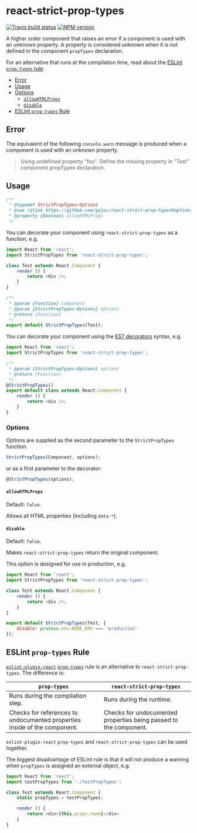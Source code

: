 # react-strict-prop-types

[![Travis build status](http://img.shields.io/travis/gajus/react-strict-prop-types/master.svg?style=flat)](https://travis-ci.org/gajus/react-strict-prop-types)
[![NPM version](http://img.shields.io/npm/v/react-strict-prop-types.svg?style=flat)](https://www.npmjs.org/package/react-strict-prop-types)

A higher order component that raises an error if a component is used with an unknown property. A property is considered unknown when it is not defined in the component `propTypes` declaration.

For an alternative that runs at the compilation time, read about the [ESLint `prop-types` rule](#eslint-prop-types-rule).

- [Error](#error)
- [Usage](#usage)
- [Options](#options)
    - [`allowHTMLProps`](#allowhtmlprops)
    - [`disable`](#disable)
- [ESLint `prop-types` Rule](#eslint-prop-types-rule)

## Error

The equivalent of the following `console.warn` message is produced when a component is used with an unknown property.

> Using undefined property "foo". Define the missing property in "Test" component propTypes declaration.

## Usage

```js
/**
 * @typedef StrictPropTypes~Options
 * @see {@link https://github.com/gajus/react-strict-prop-types#options}
 * @property {Boolean} allowHTMLProps
 */
```

You can decorate your component using `react-strict-prop-types` as a function, e.g.

```js
import React from 'react';
import StrictPropTypes from 'react-strict-prop-types';

class Test extends React.Component {
    render () {
        return <div />;
    }
}

/**
 * @param {Function} Component
 * @param {StrictPropTypes~Options} options
 * @return {Function}
 */
export default StrictPropTypes(Test);
```

You can decorate your component using the [ES7 decorators](https://github.com/wycats/javascript-decorators) syntax, e.g.

```js
import React from 'react';
import StrictPropTypes from 'react-strict-prop-types';

/**
 * @param {StrictPropTypes~Options} options
 * @return {Function}
 */
@StrictPropTypes()
export default class extends React.Component {
    render () {
        return <div />;
    }
}
```

### Options

Options are supplied as the second parameter to the `StrictPropTypes` function.

```js
StrictPropTypes(Component, options);
```

or as a first parameter to the decorator:

```js
@StrictPropTypes(options);
```

#### `allowHTMLProps`

Default: `false`.

Allows all HTML properties (including `data-*`).

#### `disable`

Default: `false`.

Makes `react-strict-prop-types` return the original component.

This option is designed for use in production, e.g.

```js
import React from 'react';
import StrictPropTypes from 'react-strict-prop-types';

class Test extends React.Component {
    render () {
        return <div />;
    }
}

export default StrictPropTypes(Test, {
    disable: process.env.NODE_ENV === 'production'
});
```

## ESLint `prop-types` Rule

[`eslint-plugin-react`](https://github.com/yannickcr/eslint-plugin-react) [`prop-types`](https://github.com/yannickcr/eslint-plugin-react/blob/master/docs/rules/prop-types.md) rule is an alternative to `react-strict-prop-types`. The difference is:

| `prop-types` | `react-strict-prop-types`|
| --- | --- |
| Runs during the compilation step. |  Runs during the runtime. |
| Checks for references to undocumented properties inside of the component. | Checks for undocumented properties being passed to the component. |

`eslint-plugin-react` `prop-types` and `react-strict-prop-types` can be used together.

The biggest disadvantage of ESLint rule is that it will not produce a warning when `propTypes` is assigned an external object, e.g.

```js
import React from 'react';
import testPropTypes from './testPropTypes';

class Test extends React.Component {
    static propTypes = testPropTypes;

    render () {
        return <div>{this.props.name}</div>
    }
}
```
